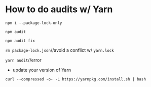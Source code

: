 # How to do audits w/ Yarn

`npm i --package-lock-only`

`npm audit`

`npm audit fix`

`rm package-lock.json`//avoid a conflict w/ `yarn.lock`

`yarn audit`//error

- update your version of Yarn

`curl --compressed -o- -L https://yarnpkg.com/install.sh | bash`
